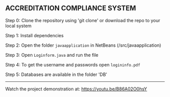 ## ACCREDITATION COMPLIANCE SYSTEM

Step 0: Clone the repository using 'git clone' or download the repo to your local system

Step 1: Install dependencies

Step 2: Open the folder ```javaapplication``` in NetBeans (/src/javaapplication)

Step 3: Open ```Loginform.java``` and run the file

Step 4: To get the username and passwords open ```logininfo.pdf```

Step 5: Databases are available in the folder 'DB'

________________________________________________________________

Watch the project demonstration at: https://youtu.be/B86A02O0hsY
